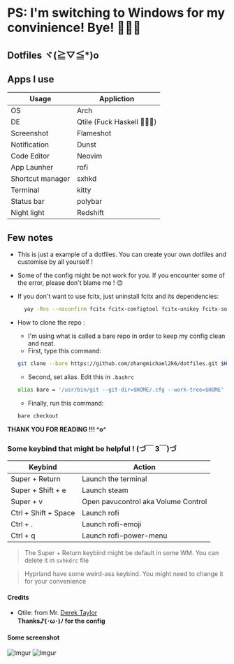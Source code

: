 # PS: I'm switching to Windows for my convinience! Bye! 🥹🥹🥹

## Dotfiles ヾ(≧▽≦*)o

## Apps I use

|       Usage        |  Appliction  |
|--------------------|--------------|
|  OS                |  Arch        |
|  DE                |  Qtile (Fuck Haskell 🖕🖕🖕)      |
|  Screenshot        |  Flameshot   |
|  Notification      |  Dunst       | 
|  Code Editor       |  Neovim      | 
|  App Launher       |  rofi        |
|  Shortcut manager  |  sxhkd       |
|  Terminal          |  kitty       |
|  Status bar        |  polybar     |
|  Night light       |  Redshift    |

## Few notes

- This is just a example of a dotfiles. You can create your own dotfiles and customise by all yourself !

- Some of the config might be not work for you. If you encounter some of the error, please don't blame me ! 😊

- If you don't want to use fcitx, just uninstall fcitx and its dependencies:
  
  ``` bash
    yay -Rns --noconfirm fcitx fcitx-configtool fcitx-unikey fcitx-sogoupinyin 
  ```

- How to clone the repo :
  - I'm using what is called a bare repo in order to keep my config clean and neat.
  - First, type this command:
  
  ``` bash
  git clone --bare https://github.com/zhangmichael2k6/dotfiles.git $HOME/.cfg
  ```

  - Second, set alias. Edit this in `.bashrc`
  
  ``` bash
  alias bare = '/usr/bin/git --git-dir=$HOME/.cfg --work-tree=$HOME'
  ```
  
  - Finally, run this command:

  ``` bash
  bare checkout
  ```

**THANK YOU FOR READING !!! ^o^**

### Some keybind that might be helpful ! (づ￣ 3￣)づ

|  Keybind  |  Action  |
|  -------  |  ------  |
|  Super + Return  |  Launch the terminal  |
|  Super + Shift + e  |  Launch steam  |
|  Super + v  |  Open pavucontrol aka Volume Control  |
|  Ctrl + Shift + Space  |  Launch rofi  |
|  Ctrl + .  |  Launch rofi-emoji  |
|  Ctrl + q  |  Launch rofi-power-menu  |

> The Super + Return keybind might be default in some WM. You can delete it in `sxhkdrc` file

> Hyprland have some weird-ass keybind. You might need to change it for your convenience

#### Credits

- Qtile: from Mr. [Derek Taylor](https://www.youtube.com/@DistroTube)</br>
**Thanks♪(･ω･)ﾉ for the config**

#### Some screenshot
![Imgur](https://i.imgur.com/vEHY9RY.png)
![Imgur](https://i.imgur.com/IAuAojz.png)
